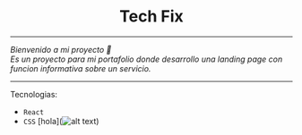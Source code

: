 <h1 align="center">Tech Fix</h1>

---

_Bienvenido a mi proyecto 👋<br /> Es un proyecto para mi portafolio donde desarrollo una landing page con funcion informativa sobre un servicio._

---
 
Tecnologias:
- `React`
- `CSS`
[hola](![alt text](https://www.vectorlogo.zone/logos/figma/figma-icon.svg))
